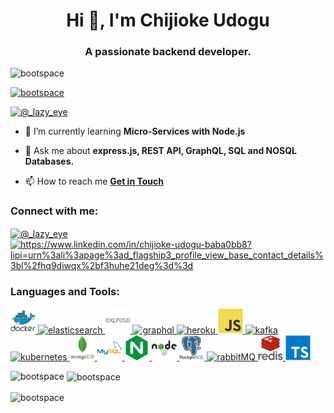 <h1 align="center">Hi 👋, I'm Chijioke Udogu</h1>
<h3 align="center">A passionate backend developer.</h3>

<p align="left"> <img src="https://komarev.com/ghpvc/?username=bootspace&label=Profile%20views&color=0e75b6&style=flat" alt="bootspace" /> </p>

<p align="left"> <a href="https://github.com/ryo-ma/github-profile-trophy"><img src="https://github-profile-trophy.vercel.app/?username=bootspace" alt="bootspace" /></a> </p>

<p align="left"> <a href="https://twitter.com/@_lazy_eye" target="blank"><img src="https://img.shields.io/twitter/follow/@_lazy_eye?logo=twitter&style=for-the-badge" alt="@_lazy_eye" /></a> </p>

- 🌱 I’m currently learning **Micro-Services with Node.js**

- 💬 Ask me about **express.js, REST API, GraphQL, SQL and NOSQL Databases.**

- 📫 How to reach me [**Get in Touch**](https://portfolio-tau-amber-73.vercel.app/)

<h3 align="left">Connect with me:</h3>
<p align="left">
<a href="https://twitter.com/@_lazy_eye" target="blank"><img align="center" src="https://raw.githubusercontent.com/rahuldkjain/github-profile-readme-generator/master/src/images/icons/Social/twitter.svg" alt="@_lazy_eye" height="30" width="40" /></a>
<a href="https://linkedin.com/in/https://www.linkedin.com/in/chijioke-udogu-baba0bb8?lipi=urn%3ali%3apage%3ad_flagship3_profile_view_base_contact_details%3bl%2fhq9diwqx%2bf3huhe21deg%3d%3d" target="blank"><img align="center" src="https://raw.githubusercontent.com/rahuldkjain/github-profile-readme-generator/master/src/images/icons/Social/linked-in-alt.svg" alt="https://www.linkedin.com/in/chijioke-udogu-baba0bb8?lipi=urn%3ali%3apage%3ad_flagship3_profile_view_base_contact_details%3bl%2fhq9diwqx%2bf3huhe21deg%3d%3d" height="30" width="40" /></a>
</p>

<h3 align="left">Languages and Tools:</h3>
<p align="left"> <a href="https://www.docker.com/" target="_blank" rel="noreferrer"> <img src="https://raw.githubusercontent.com/devicons/devicon/master/icons/docker/docker-original-wordmark.svg" alt="docker" width="40" height="40"/> </a> <a href="https://www.elastic.co" target="_blank" rel="noreferrer"> <img src="https://www.vectorlogo.zone/logos/elastic/elastic-icon.svg" alt="elasticsearch" width="40" height="40"/> </a> <a href="https://expressjs.com" target="_blank" rel="noreferrer"> <img src="https://raw.githubusercontent.com/devicons/devicon/master/icons/express/express-original-wordmark.svg" alt="express" width="40" height="40"/> </a> <a href="https://graphql.org" target="_blank" rel="noreferrer"> <img src="https://www.vectorlogo.zone/logos/graphql/graphql-icon.svg" alt="graphql" width="40" height="40"/> </a> <a href="https://heroku.com" target="_blank" rel="noreferrer"> <img src="https://www.vectorlogo.zone/logos/heroku/heroku-icon.svg" alt="heroku" width="40" height="40"/> </a> <a href="https://developer.mozilla.org/en-US/docs/Web/JavaScript" target="_blank" rel="noreferrer"> <img src="https://raw.githubusercontent.com/devicons/devicon/master/icons/javascript/javascript-original.svg" alt="javascript" width="40" height="40"/> </a> <a href="https://kafka.apache.org/" target="_blank" rel="noreferrer"> <img src="https://www.vectorlogo.zone/logos/apache_kafka/apache_kafka-icon.svg" alt="kafka" width="40" height="40"/> </a> <a href="https://kubernetes.io" target="_blank" rel="noreferrer"> <img src="https://www.vectorlogo.zone/logos/kubernetes/kubernetes-icon.svg" alt="kubernetes" width="40" height="40"/> </a> <a href="https://www.mongodb.com/" target="_blank" rel="noreferrer"> <img src="https://raw.githubusercontent.com/devicons/devicon/master/icons/mongodb/mongodb-original-wordmark.svg" alt="mongodb" width="40" height="40"/> </a> <a href="https://www.mysql.com/" target="_blank" rel="noreferrer"> <img src="https://raw.githubusercontent.com/devicons/devicon/master/icons/mysql/mysql-original-wordmark.svg" alt="mysql" width="40" height="40"/> </a> <a href="https://www.nginx.com" target="_blank" rel="noreferrer"> <img src="https://raw.githubusercontent.com/devicons/devicon/master/icons/nginx/nginx-original.svg" alt="nginx" width="40" height="40"/> </a> <a href="https://nodejs.org" target="_blank" rel="noreferrer"> <img src="https://raw.githubusercontent.com/devicons/devicon/master/icons/nodejs/nodejs-original-wordmark.svg" alt="nodejs" width="40" height="40"/> </a> <a href="https://www.postgresql.org" target="_blank" rel="noreferrer"> <img src="https://raw.githubusercontent.com/devicons/devicon/master/icons/postgresql/postgresql-original-wordmark.svg" alt="postgresql" width="40" height="40"/> </a> <a href="https://www.rabbitmq.com" target="_blank" rel="noreferrer"> <img src="https://www.vectorlogo.zone/logos/rabbitmq/rabbitmq-icon.svg" alt="rabbitMQ" width="40" height="40"/> </a> <a href="https://redis.io" target="_blank" rel="noreferrer"> <img src="https://raw.githubusercontent.com/devicons/devicon/master/icons/redis/redis-original-wordmark.svg" alt="redis" width="40" height="40"/> </a> <a href="https://www.typescriptlang.org/" target="_blank" rel="noreferrer"> <img src="https://raw.githubusercontent.com/devicons/devicon/master/icons/typescript/typescript-original.svg" alt="typescript" width="40" height="40"/> </a> </p>

<p><img align="left" src="https://github-readme-stats.vercel.app/api/top-langs?username=bootspace&show_icons=true&locale=en&layout=compact" alt="bootspace" /></p>

<p>&nbsp;<img align="center" src="https://github-readme-stats.vercel.app/api?username=bootspace&show_icons=true&locale=en" alt="bootspace" /></p>

<p><img align="center" src="https://github-readme-streak-stats.herokuapp.com/?user=bootspace&" alt="bootspace" /></p>
